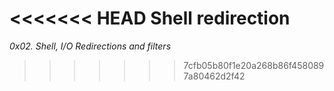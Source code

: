 <<<<<<< HEAD
Shell redirection
=======

_0x02. Shell, I/O Redirections and filters_
>>>>>>> 7cfb05b80f1e20a268b86f4580897a80462d2f42
